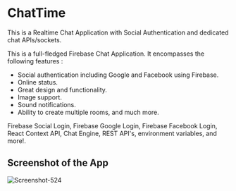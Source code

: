 # ChatTime

This is a Realtime Chat Application with Social Authentication and dedicated chat APIs/sockets.

This is a full-fledged Firebase Chat Application. 
It encompasses the following features :

- Social authentication including Google and Facebook using Firebase.
- Online status.
- Great design and functionality. 
- Image support.
- Sound notifications.
- Ability to create multiple rooms, and much more.



Firebase Social Login, Firebase Google Login, Firebase Facebook Login, React Context API, Chat Engine, REST API's, environment variables, and more!.

## Screenshot of the App


<img src="https://i.ibb.co/d6zwxRM/Screenshot-524.png" alt="Screenshot-524" border="0">
